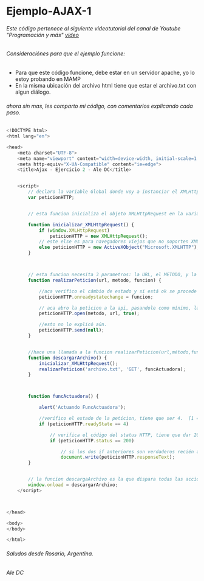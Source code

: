 # Ejemplo-AJAX-1
###### Este código pertenece al siguiente videotutorial del canal de Youtube "Programación y más" [video](https://www.youtube.com/watch?v=Qk2cqRtWkDo&t=76s)

###### Consideraciónes para que el ejemplo funcione:

* Para que este código funcione, debe estar en un servidor apache, yo lo estoy probando en MAMP
* En la misma ubicación del archivo html tiene que estar el archivo.txt con algun diálogo.


###### ahora sin mas, les comparto mi código, con comentarios explicando cada paso.



```javascript
<!DOCTYPE html>
<html lang="en">

<head>
    <meta charset="UTF-8">
    <meta name="viewport" content="width=device-width, initial-scale=1.0">
    <meta http-equiv="X-UA-Compatible" content="ie=edge">
    <title>Ajax - Ejercicio 2 - Ale DC</title>


    <script>
        // declaro la variable Global donde voy a instanciar el XMLHttpPequest.
        var peticionHTTP;


        // esta funcion inicializa el objeto XMLHttpRequest en la variable llamada "PeticionHTTP", declarada globalmente antes de esta función.

        function inicializar_XMLHttpRequest() {
            if (window.XMLHttpRequest)
                peticionHTTP = new XMLHttpRequest();
            // este else es para navegadores viejos que no soporten XMLHttpRequest, en ese caso se usará ActiveXObject.    
            else peticionHTTP = new ActiveXObject("Microsoft.XMLHTTP");
        }



        // esta funcion necesita 3 parametros: la URL, el METODO, y la Funcion de Respuesta
        function realizarPeticion(url, metodo, funcion) {

            //aca verifico el cámbio de estado y si está ok se procede con alguna funcion.
            peticionHTTP.onreadystatechange = funcion;

            // aca abro la peticion a la api, pasandole como mínimo, la URL y el Método HTTP, que siempre va a ser true de "Asyhnchronous".
            peticionHTTP.open(metodo, url, true);

            //esto no lo explicó aún.
            peticionHTTP.send(null);
        }


        //hace una llamada a la funcion realizarPeticion(url,método,funcion)
        function descargarArchivo() {
            inicializar_XMLHttpRequest();
            realizarPeticion('archivo.txt', 'GET', funcActuadora);
        }



        function funcActuadora() {

            alert('Actuando FuncActuadora');

            //verifico el estado de la peticion, tiene que ser 4.  [1 = CargaNdo] , [2 = Cargado!] , [3 = Interactivo] , [4 = Copmpleto]
            if (peticionHTTP.readyState == 4)

                // verifica el código del status HTTP, tiene que dar 200. [200 = OK] , [300 = Redirección] , [400 = Not Found] , [500 = Error Servidor]
                if (peticionHTTP.status == 200)

                    // si los dos if anteriores son verdaderos recién ahora ejecuta la sentencia de abajo.
                    document.write(peticionHTTP.responseText);
        }


        // la funcion descargaArchivo es la que dispara todas las acciones, se ejecuta cuando la página terminó de cargar, usando windows.onload.
        window.onload = descargarArchivo;
    </script>



</head>

<body>
</body>

</html>
```

###### Saludos desde Rosario, Argentina.

###### Ale DC


